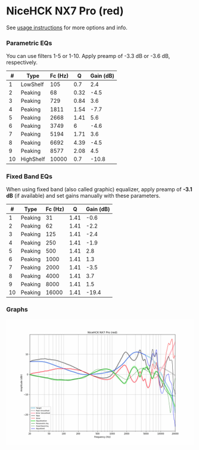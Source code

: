 # NiceHCK NX7 Pro (red)
See [usage instructions](https://github.com/jaakkopasanen/AutoEq#usage) for more options and info.

### Parametric EQs
You can use filters 1-5 or 1-10. Apply preamp of -3.3 dB or -3.6 dB, respectively.

|   # | Type      |   Fc (Hz) |    Q |   Gain (dB) |
|-----|-----------|-----------|------|-------------|
|   1 | LowShelf  |       105 | 0.7  |         2.4 |
|   2 | Peaking   |        68 | 0.32 |        -4.5 |
|   3 | Peaking   |       729 | 0.84 |         3.6 |
|   4 | Peaking   |      1811 | 1.54 |        -7.7 |
|   5 | Peaking   |      2668 | 1.41 |         5.6 |
|   6 | Peaking   |      3749 | 6    |        -4.6 |
|   7 | Peaking   |      5194 | 1.71 |         3.6 |
|   8 | Peaking   |      6692 | 4.39 |        -4.5 |
|   9 | Peaking   |      8577 | 2.08 |         4.5 |
|  10 | HighShelf |     10000 | 0.7  |       -10.8 |

### Fixed Band EQs
When using fixed band (also called graphic) equalizer, apply preamp of **-3.1 dB** (if available) and set gains manually with these parameters.

|   # | Type    |   Fc (Hz) |    Q |   Gain (dB) |
|-----|---------|-----------|------|-------------|
|   1 | Peaking |        31 | 1.41 |        -0.6 |
|   2 | Peaking |        62 | 1.41 |        -2.2 |
|   3 | Peaking |       125 | 1.41 |        -2.4 |
|   4 | Peaking |       250 | 1.41 |        -1.9 |
|   5 | Peaking |       500 | 1.41 |         2.8 |
|   6 | Peaking |      1000 | 1.41 |         1.3 |
|   7 | Peaking |      2000 | 1.41 |        -3.5 |
|   8 | Peaking |      4000 | 1.41 |         3.7 |
|   9 | Peaking |      8000 | 1.41 |         1.5 |
|  10 | Peaking |     16000 | 1.41 |       -19.4 |

### Graphs
![](./NiceHCK%20NX7%20Pro%20(red).png)
